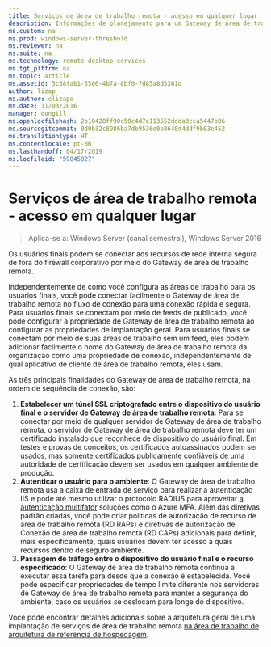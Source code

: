 ```yaml
---
title: Serviços de área de trabalho remota - acesso em qualquer lugar
description: Informações de planejamento para um Gateway de área de trabalho remota
ms.custom: na
ms.prod: windows-server-threshold
ms.reviewer: na
ms.suite: na
ms.technology: remote-desktop-services
ms.tgt_pltfrm: na
ms.topic: article
ms.assetid: 5c38fab1-3586-4b7a-8bf0-7d85a8d5361d
author: lizap
ms.author: elizapo
ms.date: 11/03/2016
manager: dongill
ms.openlocfilehash: 2b10428ff90c50c4d7e113552ddda3cca5447b06
ms.sourcegitcommit: 0d0b32c8986ba7db9536e0b8648d4ddf9b03e452
ms.translationtype: HT
ms.contentlocale: pt-BR
ms.lasthandoff: 04/17/2019
ms.locfileid: "59845827"
---
```

# <a name="remote-desktop-services---access-from-anywhere"></a>Serviços de área de trabalho remota - acesso em qualquer lugar

>Aplica-se a: Windows Server (canal semestral), Windows Server 2016

Os usuários finais podem se conectar aos recursos de rede interna segura de fora do firewall corporativo por meio do Gateway de área de trabalho remota.

Independentemente de como você configura as áreas de trabalho para os usuários finais, você pode conectar facilmente o Gateway de área de trabalho remota no fluxo de conexão para uma conexão rápida e segura. Para usuários finais se conectam por meio de feeds de publicado, você pode configurar a propriedade de Gateway de área de trabalho remota ao configurar as propriedades de implantação geral. Para usuários finais se conectam por meio de suas áreas de trabalho sem um feed, eles podem adicionar facilmente o nome do Gateway de área de trabalho remota da organização como uma propriedade de conexão, independentemente de qual aplicativo de cliente de área de trabalho remota, eles usam.

As três principais finalidades do Gateway de área de trabalho remota, na ordem de sequência de conexão, são:
1. **Estabelecer um túnel SSL criptografado entre o dispositivo do usuário final e o servidor de Gateway de área de trabalho remota**: Para se conectar por meio de qualquer servidor de Gateway de área de trabalho remota, o servidor de Gateway de área de trabalho remota deve ter um certificado instalado que reconhece de dispositivo do usuário final. Em testes e provas de conceitos, os certificados autoassinados podem ser usados, mas somente certificados publicamente confiáveis de uma autoridade de certificação devem ser usados em qualquer ambiente de produção.
2. **Autenticar o usuário para o ambiente**: O Gateway de área de trabalho remota usa a caixa de entrada de serviço para realizar a autenticação IIS e pode até mesmo utilizar o protocolo RADIUS para aproveitar [a autenticação multifator](rds-plan-mfa.md) soluções como o Azure MFA. Além das diretivas padrão criadas, você pode criar políticas de autorização de recurso de área de trabalho remota (RD RAPs) e diretivas de autorização de Conexão de área de trabalho remota (RD CAPs) adicionais para definir, mais especificamente, quais usuários devem ter acesso a quais recursos dentro de seguro ambiente.
3. **Passagem de tráfego entre o dispositivo do usuário final e o recurso especificado**: O Gateway de área de trabalho remota continua a executar essa tarefa para desde que a conexão é estabelecida. Você pode especificar propriedades de tempo limite diferente nos servidores de Gateway de área de trabalho remota para manter a segurança do ambiente, caso os usuários se deslocam para longe do dispositivo.

Você pode encontrar detalhes adicionais sobre a arquitetura geral de uma implantação de serviços de área de trabalho remota [na área de trabalho de arquitetura de referência de hospedagem](desktop-hosting-reference-architecture.md).
